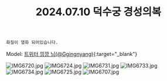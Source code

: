 ﻿---
title: 2024.07.10 덕수궁 경성의복
categories: [2024, 야외, 스냅]
comments: false
thumbnail: /assets/img/2024/07-10/IMG6720.jpg
---

`화질이 열화 되어있습니다.`

Model: [트위터 낑깡 님(@Ggingnyang)][낑깡]{:target="_blank"}

[낑깡]: https://x.com/Ggingnyang

![IMG6720.jpg](/assets/img/2024/07-10/IMG6720.jpg)
![IMG6724.jpg](/assets/img/2024/07-10/IMG6724.jpg)
![IMG6731.jpg](/assets/img/2024/07-10/IMG6731.jpg)
![IMG6733.jpg](/assets/img/2024/07-10/IMG6733.jpg)
![IMG6734.jpg](/assets/img/2024/07-10/IMG6734.jpg)
![IMG6725.jpg](/assets/img/2024/07-10/IMG6725.jpg)
![IMG6707.jpg](/assets/img/2024/07-10/IMG6707.jpg)
